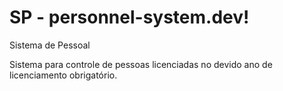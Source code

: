# SP - personnel-system.dev!
Sistema de Pessoal

Sistema para controle de pessoas licenciadas no devido ano de licenciamento obrigatório.
